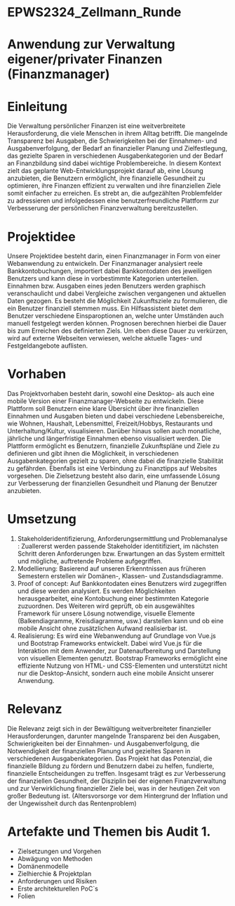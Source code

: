 # EPWS2324_Zellmann_Runde

# Anwendung zur Verwaltung eigener/privater Finanzen (Finanzmanager)

# Einleitung

Die Verwaltung persönlicher Finanzen ist eine weitverbreitete Herausforderung, die viele Menschen in ihrem Alltag betrifft. Die mangelnde Transparenz bei Ausgaben, die Schwierigkeiten bei der Einnahmen- und Ausgabenverfolgung, der Bedarf an finanzieller Planung und Zielfestlegung, das gezielte Sparen in verschiedenen Ausgabenkategorien und der Bedarf an Finanzbildung sind dabei wichtige Problembereiche. In diesem Kontext zielt das geplante Web-Entwicklungsprojekt darauf ab, eine Lösung anzubieten, die Benutzern ermöglicht, ihre finanzielle Gesundheit zu optimieren, ihre Finanzen effizient zu verwalten und ihre finanziellen Ziele somit einfacher zu erreichen. Es strebt an, die aufgezählten Problemfelder zu adressieren und infolgedessen eine benutzerfreundliche Plattform zur Verbesserung der persönlichen Finanzverwaltung bereitzustellen.

# Projektidee

Unsere Projektidee besteht darin, einen Finanzmanager in Form von einer Webanwendung zu entwickeln. Der Finanzmanager analysiert reele Bankkontobuchungen, importiert dabei Bankkontodaten des jeweiligen Benutzers und kann diese in vorbestimmte Kategorien unterteilen. Einnahmen bzw. Ausgaben eines jeden Benutzers werden graphisch veranschaulicht und dabei Vergleiche zwischen vergangenen und aktuellen Daten gezogen. Es besteht die Möglichkeit Zukunftsziele zu formulieren, die ein Benutzer finanziell stemmen muss. Ein Hilfsassistent bietet dem Benutzer verschiedene Einsparoptionen an, welche unter Umständen auch manuell festgelegt werden können. Prognosen berechnen hierbei die Dauer bis zum Erreichen des definierten Ziels. Um eben diese Dauer zu verkürzen, wird auf externe Webseiten verwiesen, welche aktuelle Tages- und Festgeldangebote auflisten.


# Vorhaben 

Das Projektvorhaben besteht darin, sowohl eine Desktop- als auch eine mobile Version einer Finanzmanager-Webseite zu entwickeln. Diese Plattform soll Benutzern eine klare Übersicht über ihre finanziellen Einnahmen und Ausgaben bieten und dabei verschiedene Lebensbereiche, wie Wohnen, Haushalt, Lebensmittel, Freizeit/Hobbys, Restaurants und Unterhaltung/Kultur, visualisieren. Darüber hinaus sollen auch monatliche, jährliche und längerfristige Einnahmen ebenso visualisiert werden. Die Plattform ermöglicht es Benutzern, finanzielle Zukunftspläne und Ziele zu definieren und gibt ihnen die Möglichkeit, in verschiedenen Ausgabenkategorien gezielt zu sparen, ohne dabei die finanzielle Stabilität zu gefährden. Ebenfalls ist eine Verbindung zu Finanztipps auf Websites vorgesehen. Die Zielsetzung besteht also darin, eine umfassende Lösung zur Verbesserung der finanziellen Gesundheit und Planung der Benutzer anzubieten.

# Umsetzung

1. Stakeholderidentifizierung, Anforderungsermittlung und Problemanalyse : Zuallererst werden passende Stakeholder identitifiziert, im nächsten Schritt deren Anforderungen bzw. Erwartungen an das System ermittelt und mögliche, auftretende Probleme aufgegriffen.
2. Modellierung: Basierend auf unseren Erkenntnissen aus früheren Semestern erstellen wir Domänen-, Klassen- und Zustandsdiagramme.
3. Proof of concept: Auf Bankkontodaten eines Benutzers wird zugegriffen und diese werden analysiert. Es werden Möglichkeiten herausgearbeitet, eine Kontobuchung einer bestimmten Kategorie zuzuordnen. Des Weiteren wird geprüft, ob ein ausgewähltes Framework für unsere Lösung notwendige, visuelle Elemente (Balkendiagramme, Kreisdiagramme, usw.) darstellen kann und ob eine mobile Ansicht ohne zusätzlichen Aufwand realisierbar ist.
4. Realisierung: Es wird eine Webanwendung auf Grundlage von Vue.js und Bootstrap Frameworks entwickelt. Dabei wird Vue.js für die Interaktion mit dem Anwender, zur Datenaufbereitung und Darstellung von visuellen Elementen genutzt. Bootstrap Frameworks ermöglicht eine effiziente Nutzung von HTML- und CSS-Elementen und unterstützt nicht nur die Desktop-Ansicht, sondern auch eine mobile Ansicht unserer Anwendung.

# Relevanz

Die Relevanz zeigt sich in der Bewältigung weitverbreiteter finanzieller Herausforderungen, darunter mangelnde Transparenz bei den Ausgaben, Schwierigkeiten bei der Einnahmen- und Ausgabenverfolgung, die Notwendigkeit der finanziellen Planung und gezieltes Sparen in verschiedenen Ausgabenkategorien. Das Projekt hat das Potenzial, die finanzielle Bildung zu fördern und Benutzern dabei zu helfen, fundierte, finanzielle Entscheidungen zu treffen. Insgesamt trägt es zur Verbesserung der finanziellen Gesundheit, der Disziplin bei der eigenen Finanzverwaltung und zur Verwirklichung finanzieller Ziele bei, was in der heutigen Zeit von großer Bedeutung ist.
(Altersvorsorge vor dem Hintergrund der Inflation und der Ungewissheit durch das Rentenproblem)

# Artefakte und Themen bis Audit 1.

- Zielsetzungen und Vorgehen
- Abwägung von Methoden
- Domänenmodelle
- Zielhierchie & Projektplan
- Anforderungen und Risiken
- Erste architekturellen PoC`s
- Folien
